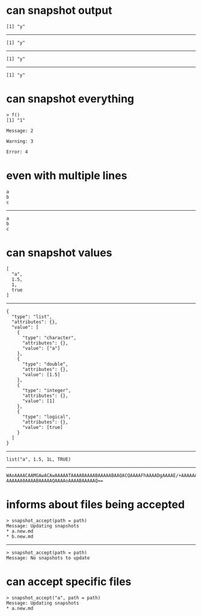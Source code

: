 # can snapshot output

    [1] "y"

---

    [1] "y"

---

    [1] "y"

---

    [1] "y"

# can snapshot everything

    > f()
    [1] "1"
    
    Message: 2
    
    Warning: 3
    
    Error: 4
    

# even with multiple lines

    a
    b
    c

---

    a
    b
    c

# can snapshot values

    [
      "a",
      1.5,
      1,
      true
    ]

---

    {
      "type": "list",
      "attributes": {},
      "value": [
        {
          "type": "character",
          "attributes": {},
          "value": ["a"]
        },
        {
          "type": "double",
          "attributes": {},
          "value": [1.5]
        },
        {
          "type": "integer",
          "attributes": {},
          "value": [1]
        },
        {
          "type": "logical",
          "attributes": {},
          "value": [true]
        }
      ]
    }

---

    list("a", 1.5, 1L, TRUE)

---

    WAoAAAACAAMGAwACAwAAAAATAAAABAAAABAAAAABAAQACQAAAAFhAAAADgAAAAE/+AAAAAAA
    AAAAAA0AAAABAAAAAQAAAAoAAAABAAAAAQ==

# informs about files being accepted

    > snapshot_accept(path = path)
    Message: Updating snapshots
    * a.new.md
    * b.new.md
    

---

    > snapshot_accept(path = path)
    Message: No snapshots to update
    

# can accept specific files

    > snapshot_accept("a", path = path)
    Message: Updating snapshots
    * a.new.md
    


